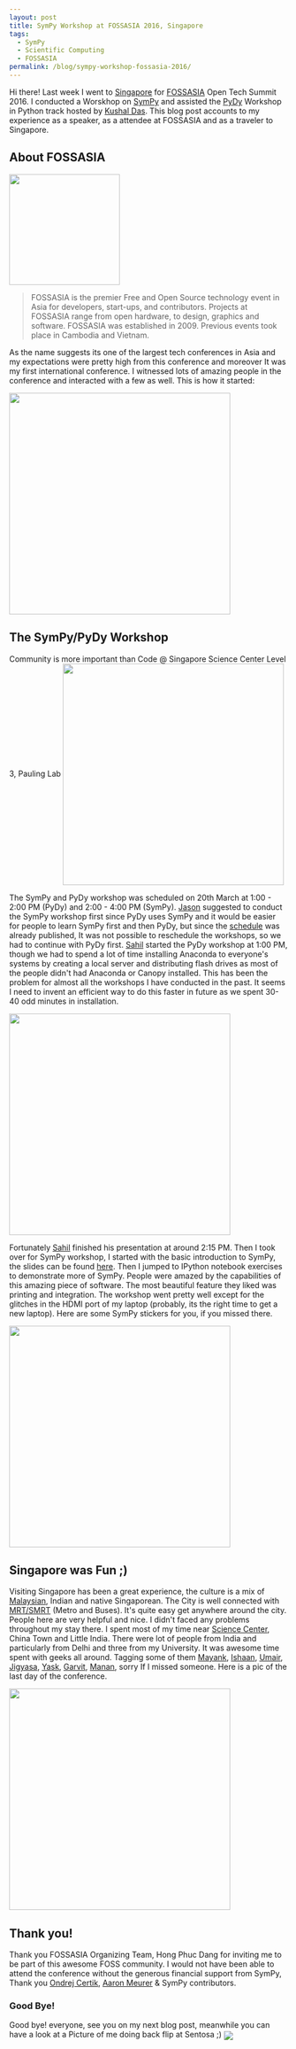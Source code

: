 ```yaml
---
layout: post
title: SymPy Workshop at FOSSASIA 2016, Singapore
tags:
  - SymPy
  - Scientific Computing
  - FOSSASIA
permalink: /blog/sympy-workshop-fossasia-2016/
---
```


Hi there! Last week I went to [Singapore](https://en.wikipedia.org/wiki/Singapore) for [FOSSASIA](http://2016.fossasia.org/) Open Tech Summit  2016. I conducted a Worskhop on [SymPy](http://sympy.org) and assisted the [PyDy](http://pydy.org) Workshop in Python track hosted by [Kushal Das](https://kushaldas.in/). This blog post accounts to my experience as a speaker, as a attendee at FOSSASIA and as a traveler to Singapore.

## **About FOSSASIA**

<img align="center" src="/assets/fossasia.png" width = "200">

> FOSSASIA is the premier Free and Open Source technology event in Asia for developers, start-ups, and contributors. Projects at FOSSASIA range from open hardware, to design, graphics and software. FOSSASIA was established in 2009. Previous events took place in Cambodia and Vietnam.

As the name suggests its one of the largest tech conferences in Asia and my expectations were pretty high from this conference and moreover It was my first international conference. I witnessed lots of amazing people in the conference and interacted with a few as well. This is how it started:

<img align="center" src="/assets/harish-fossasia.jpg"  width = "400">

## The SymPy/PyDy Workshop

Community is more important than Code @ Singapore Science Center Level 3, Pauling Lab
<img align="center" src="/assets/sympy-zen.jpg" width = "400">

The SymPy and PyDy workshop was scheduled on 20th March at 1:00 - 2:00 PM (PyDy) and 2:00 - 4:00 PM (SymPy). [Jason](http://www.moorepants.info/) suggested to conduct the SymPy workshop first since PyDy uses SymPy and it would be easier for people to learn SymPy first and then PyDy, but since the [schedule](http://2016.fossasia.org/schedule/) was already published, It was not possible to reschedule the workshops, so we had to continue with PyDy first.
[Sahil](https://github.com/sahilshekhawat) started the PyDy workshop at 1:00 PM, though we had to spend a lot of time installing Anaconda to everyone's systems by creating a local server and distributing flash drives as most of the people didn't had Anaconda or Canopy installed. This has been the problem for almost all the workshops I have conducted in the past. It seems I need to invent an efficient way to do this faster in future as we spent 30-40 odd minutes in installation.

<img align="center" src="/assets/sympy-fossasia.jpg" width = "400">

Fortunately [Sahil](https://github.com/sahilshekhawat) finished his presentation at around 2:15 PM. Then I took over for SymPy workshop, I started with the basic introduction to SymPy, the slides can be found [here](http://slides.com/aktech/sympy). Then I jumped to IPython notebook exercises to demonstrate more of SymPy. People were amazed by the capabilities of this amazing piece of software. The most beautiful feature they liked was printing and integration. The workshop went pretty well except for the glitches in the HDMI port of my laptop (probably, its the right time to get a new laptop). Here are some SymPy stickers for you, if you missed there.

<img align="center" src="/assets/sympy-sticker-fossasia.jpg"  width = "400">


## Singapore was Fun ;)

Visiting Singapore has been a great experience, the culture is a mix of [Malaysian](https://en.wikipedia.org/wiki/Malaysian), Indian and native Singaporean. The City is well connected with [MRT/SMRT](https://en.wikipedia.org/wiki/Mass_Rapid_Transit_(Singapore)) (Metro and Buses). It's quite easy get anywhere around the city. People here are very helpful and nice. I didn't faced any problems throughout my stay there. I spent most of my time near [Science Center](https://en.wikipedia.org/wiki/Science_Centre_Singapore), China Town and Little India. There were lot of people from India and particularly from Delhi and three from my University. It was awesome time spent with geeks all around. Tagging some of them [Mayank](http://devmaany.co/), [Ishaan](http://www.ishankhanna.in/), [Umair](http://omerjerk.in/), [Jigyasa](https://github.com/jig08), [Yask](http://iyask.me/), [Garvit](http://garvitdelhi.blogspot.in/), [Manan](http://home.iiitd.edu.in/~manan13056/), sorry If I missed someone. Here is a pic of the last day of the conference. 

<img align="center" src="/assets/fossasia-all.jpg" width = "400">

## Thank you!

Thank you FOSSASIA Organizing Team, Hong Phuc Dang for inviting me to be part of this awesome FOSS community.
I would not have been able to attend the conference without the generous financial support from SymPy, Thank you [Ondrej Certik](http://www.ondrejcertik.com/), [Aaron Meurer](http://asmeurer.github.io/blog/) & SymPy contributors.

### Good Bye!

Good bye! everyone, see you on my next blog post, meanwhile you can have a look at a Picture of me doing back flip at Sentosa ;)
<img align="center" src="/assets/amit-backflip.gif">
